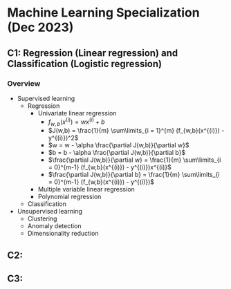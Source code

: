 # Machine Learning Specialization (Dec 2023)

## C1: Regression (Linear regression) and Classification (Logistic regression)

### Overview
- Supervised learning
  - Regression
    - Univariate linear regression
      - $f_{w,b}(x^{(i)}) = wx^{(i)} + b$
      - $J(w,b) = \frac{1}{m} \sum\limits_{i = 1}^{m} (f_{w,b}(x^{(i)}) - y^{(i)})^2$
      - $w = w - \alpha \frac{\partial J(w,b)}{\partial w}$
      - $b = b - \alpha \frac{\partial J(w,b)}{\partial b}$
      - $\frac{\partial J(w,b)}{\partial w} = \frac{1}{m} \sum\limits_{i = 0}^{m-1} (f_{w,b}(x^{(i)}) - y^{(i)})x^{(i)}$
      - $\frac{\partial J(w,b)}{\partial b} = \frac{1}{m} \sum\limits_{i = 0}^{m-1} (f_{w,b}(x^{(i)}) - y^{(i)})$
    - Multiple variable linear regression
    - Polynomial regression
  - Classification
- Unsupervised learning
  - Clustering
  - Anomaly detection
  - Dimensionality reduction


## C2: 

## C3: 
